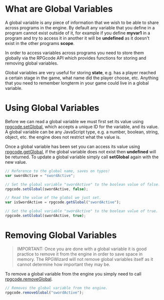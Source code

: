 # What are Global Variables
A global variable is any piece of information that we wish to be able to share across programs in the engine. By default any variable that you define in a program cannot exist outside of it, for example if you define **myvar1** in a program and try to access it in another it will be **undefined** as it doesn't exist in the other programs **scope**.

In order to access variables across programs you need to store them globally via the RPGcode API which provides functions for storing and removing global variables.

Global variables are very useful for storing **state**, e.g. has a player reached a certain stage in the game, what name did the player choose, etc. Anything that you need to remember longterm in your game could live in a global variable.

# Using Global Variables
Before we can read a global variable we must first set its value using [rpgcode.setGlobal](images/rpgcode_api_reference/RPGcode.html#setGlobal), which accepts a unique ID for the variable, and its value. A global variable can be any JavaScript type, e.g. a number, boolean, string, object, etc. the engine does not restrict what the value is.

Once a global variable has been set you can access its value using [rpgcode.getGlobal](images/rpgcode_api_reference/RPGcode.html#getGlobal), if the global variable does not exist then **undefined** will be returned. To update a global variable simply call **setGlobal** again with the new value.

```javascript
// Reference to the global name, saves on typos!
var swordActive = "swordActive";

// Set the global variable "swordActive" to the boolean value of false.
rpgcode.setGlobal(swordActive, false);

// Read the value of the global we just set.
var isSwordActive = rpgcode.getGlobal("swordActive");

// Set the global variable "swordActive" to the boolean value of true.
rpgcode.setGlobal(swordActive, true);
```

# Removing Global Variables
> IMPORTANT: Once you are done with a global variable it is good practice to remove it from the engine in order to save space in memory. The RPGWizard will not remove global variables itself as it cannot determine how important they may be.

To remove a global variable from the engine you simply need to call [rpgcode.removeGlobal](images/rpgcode_api_reference/RPGcode.html#removeGlobal).

```javascript
// Removes the global variable from the engine.
rpgcode.removeGlobal("swordActive");
```
